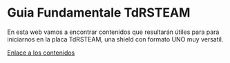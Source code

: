 # Guia Fundamentale TdRSTEAM
En esta web vamos a encontrar contenidos que resultarán útiles para para iniciarnos en la placa TdRSTEAM, una shield con formato UNO muy versatil.

[Enlace a los contenidos](https://fgcoca.github.io/GuiaFundamentaleTdRSTEAM/)
